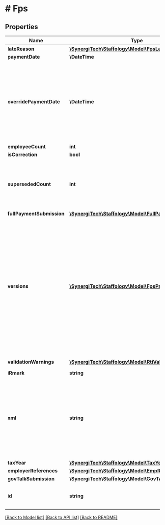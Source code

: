 # # Fps

## Properties

Name | Type | Description | Notes
------------ | ------------- | ------------- | -------------
**lateReason** | [**\SynergiTech\Staffology\Model\FpsLateReason**](FpsLateReason.md) |  | [optional]
**paymentDate** | **\DateTime** |  | [optional]
**overridePaymentDate** | **\DateTime** | If a value if provided here then it will be used in place of the actual PaymentDate on the FPS.  The value must fall in to the same Tax Period as the PaymentDate | [optional]
**employeeCount** | **int** |  | [optional]
**isCorrection** | **bool** |  | [optional]
**supersededCount** | **int** | The number of payments on this FPS that have been superseded by later versions | [optional]
**fullPaymentSubmission** | [**\SynergiTech\Staffology\Model\FullPaymentSubmission**](FullPaymentSubmission.md) |  | [optional]
**versions** | [**\SynergiTech\Staffology\Model\FpsPriorVersion[]**](FpsPriorVersion.md) | If any of the payments on this FPS appear on another FPS then  then there will be an entry here for each of them.  If there is an entry where the FpsId matches this FPS then that means the FpsEmployee on this Fps  is itself a prior version (ie, it&#39;s been superseded) | [optional]
**validationWarnings** | [**\SynergiTech\Staffology\Model\RtiValidationWarning[]**](RtiValidationWarning.md) |  | [optional] [readonly]
**iRmark** | **string** |  | [optional]
**xml** | **string** | This property will soon be removed and should not be used.  There is now a dedicated API endpoint for retrieving the XML for a submission. | [optional]
**taxYear** | [**\SynergiTech\Staffology\Model\TaxYear**](TaxYear.md) |  | [optional]
**employerReferences** | [**\SynergiTech\Staffology\Model\EmpRefs**](EmpRefs.md) |  | [optional]
**govTalkSubmission** | [**\SynergiTech\Staffology\Model\GovTalkSubmission**](GovTalkSubmission.md) |  | [optional]
**id** | **string** | [readonly] The unique id of the object | [optional] [readonly]

[[Back to Model list]](../../README.md#models) [[Back to API list]](../../README.md#endpoints) [[Back to README]](../../README.md)
